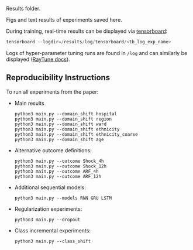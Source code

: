 Results folder.

Figs and text results of experiments saved here. 

During training, real-time results can be displayed via [tensorboard](https://www.tensorflow.org/tensorboard):

```powershell
tensorboard --logdir=/results/log/tensorboard/<tb_log_exp_name>
```

Logs of hyper-parameter tuning runs are found in `/log` and can similarly be displayed ([RayTune docs](https://docs.ray.io/en/latest/tune/user-guide.html#tune-logging)).

## Reproducibility Instructions

To run all experiments from the paper:

- Main results
    ```posh
    python3 main.py --domain_shift hospital
    python3 main.py --domain_shift region
    python3 main.py --domain_shift ward
    python3 main.py --domain_shift ethnicity
    python3 main.py --domain_shift ethnicity_coarse
    python3 main.py --domain_shift age
    ```
- Alternative outcome definitions:
    ```posh
    python3 main.py --outcome Shock_4h
    python3 main.py --outcome Shock_12h
    python3 main.py --outcome ARF_4h
    python3 main.py --outcome ARF_12h
    ```
- Additional sequential models:
    ```posh
    python3 main.py --models RNN GRU LSTM
    ```
- Regularization experiments:
    ```posh
    python3 main.py --dropout
    ```
- Class incremental experiments:
    ```posh
    python3 main.py --class_shift
    ```